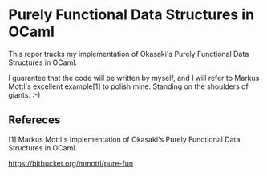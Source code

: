 Purely Functional Data Structures in OCaml
==========================================

This repor tracks my implementation of Okasaki's Purely Functional Data Structures in OCaml. 

I guarantee that the code will be written by myself, and I will refer to Markus Mottl's excellent example[1] to polish mine. Standing on the shoulders of giants. :-)

Refereces
---------

[1] Markus Mottl's Implementation of Okasaki's Purely Functional Data Structures in OCaml.

https://bitbucket.org/mmottl/pure-fun
